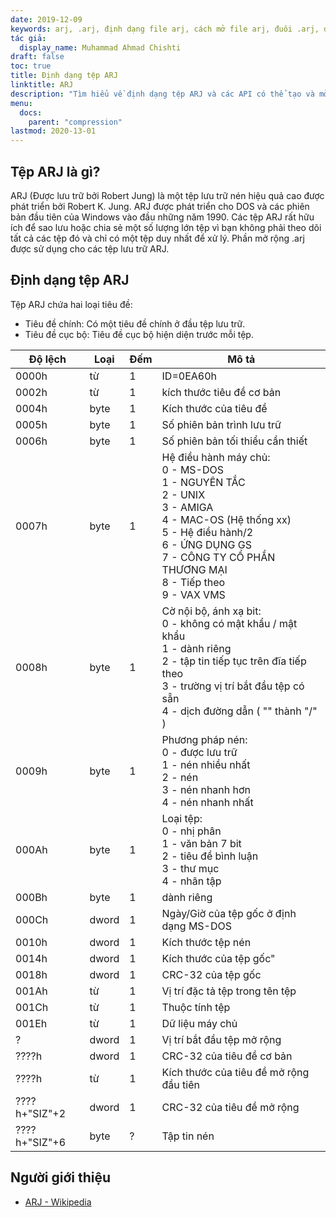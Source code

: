 ```yaml
---
date: 2019-12-09
keywords: arj, .arj, định dạng file arj, cách mở file arj, đuôi .arj, đuôi arj
tác giả:
  display_name: Muhammad Ahmad Chishti
draft: false
toc: true
title: Định dạng tệp ARJ
linktitle: ARJ
description: "Tìm hiểu về định dạng tệp ARJ và các API có thể tạo và mở tệp ARJ."
menu:
  docs:
    parent: "compression"
lastmod: 2020-13-01
---
```


## Tệp ARJ là gì? ##

ARJ (Được lưu trữ bởi Robert Jung) là một tệp lưu trữ nén hiệu quả cao được phát triển bởi Robert K. Jung. ARJ được phát triển cho DOS và các phiên bản đầu tiên của Windows vào đầu những năm 1990. Các tệp ARJ rất hữu ích để sao lưu hoặc chia sẻ một số lượng lớn tệp vì bạn không phải theo dõi tất cả các tệp đó và chỉ có một tệp duy nhất để xử lý. Phần mở rộng .arj được sử dụng cho các tệp lưu trữ ARJ.

## Định dạng tệp ARJ ##

Tệp ARJ chứa hai loại tiêu đề:

- Tiêu đề chính: Có một tiêu đề chính ở đầu tệp lưu trữ.
- Tiêu đề cục bộ: Tiêu đề cục bộ hiện diện trước mỗi tệp.

|Độ lệch|Loại|Đếm|Mô tả|
|---|---|---|---|
|0000h|từ|1|ID=0EA60h|
|0002h|từ|1|kích thước tiêu đề cơ bản|
|0004h|byte|1|Kích thước của tiêu đề|
|0005h|byte|1|Số phiên bản trình lưu trữ|
|0006h|byte|1|Số phiên bản tối thiểu cần thiết|
|0007h|byte|1|Hệ điều hành máy chủ:</br> 0 - MS-DOS</br> 1 - NGUYÊN TẮC</br> 2 - UNIX</br> 3 - AMIGA</br> 4 - MAC-OS (Hệ thống xx)</br> 5 - Hệ điều hành/2</br> 6 - ỨNG DỤNG GS</br> 7 - CÔNG TY CỔ PHẦN THƯƠNG MẠI</br> 8 - Tiếp theo</br> 9 - VAX VMS|
|0008h|byte|1|Cờ nội bộ, ánh xạ bit:</br> 0 - không có mật khẩu / mật khẩu</br> 1 - dành riêng</br> 2 - tập tin tiếp tục trên đĩa tiếp theo</br> 3 - trường vị trí bắt đầu tệp có sẵn</br> 4 - dịch đường dẫn ( "\" thành "/" )|
|0009h|byte|1|Phương pháp nén:</br> 0 - được lưu trữ</br> 1 - nén nhiều nhất</br> 2 - nén</br> 3 - nén nhanh hơn</br> 4 - nén nhanh nhất|
|000Ah|byte|1|Loại tệp:</br> 0 - nhị phân</br> 1 - văn bản 7 bit</br> 2 - tiêu đề bình luận</br> 3 - thư mục</br> 4 - nhãn tập|
|000Bh|byte|1|dành riêng|
|000Ch|dword|1|Ngày/Giờ của tệp gốc ở định dạng MS-DOS|
|0010h|dword|1|Kích thước tệp nén|
|0014h|dword|1|Kích thước của tệp gốc"|
|0018h|dword|1|CRC-32 của tệp gốc|
|001Ah|từ|1|Vị trí đặc tả tệp trong tên tệp|
|001Ch|từ|1|Thuộc tính tệp|
|001Eh|từ|1|Dữ liệu máy chủ|
|?|dword|1|Vị trí bắt đầu tệp mở rộng|
|????h|dword|1|CRC-32 của tiêu đề cơ bản|
|????h|từ|1|Kích thước của tiêu đề mở rộng đầu tiên|
|????h+"SIZ"+2|dword|1|CRC-32 của tiêu đề mở rộng|
|????h+"SIZ"+6|byte|?|Tập tin nén|

## Người giới thiệu ##

- [ARJ - Wikipedia](https://en.wikipedia.org/wiki/ARJ)

